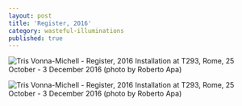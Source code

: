 ```yaml
---
layout: post
title: 'Register, 2016'
category: wasteful-illuminations
published: true
---
```


![Tris Vonna-Michell - Register, 2016]({{site.baseurl}}/assets/img/0201-register-2016-i.jpg)
Installation at T293, Rome, 25 October - 3 December 2016 (photo by Roberto Apa)

![Tris Vonna-Michell - Register, 2016]({{site.baseurl}}/assets/img/0201-register-2016-ii.jpg)
Installation at T293, Rome, 25 October - 3 December 2016 (photo by Roberto Apa)
